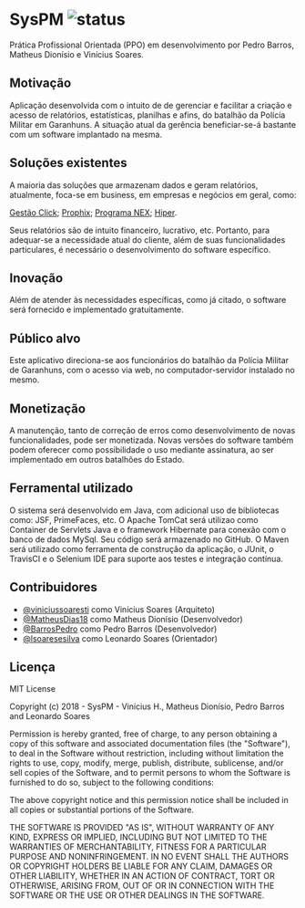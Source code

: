 # SysPM ![status](https://travis-ci.org/viniciussoaresti/pmgus.svg?branch=master)
Prática Profissional Orientada (PPO) em desenvolvimento por Pedro Barros, Matheus Dionísio e Vinícius Soares.

## Motivação
Aplicação desenvolvida com o intuito de de gerenciar e facilitar a criação e acesso de relatórios, estatísticas, planilhas e afins, do batalhão da Polícia Militar em Garanhuns.
A situação atual da gerência beneficiar-se-á bastante com um software implantado na mesma.

## Soluções existentes
A maioria das soluções que armazenam dados e geram relatórios, atualmente, foca-se em business, em empresas e negócios em geral, como:

[Gestão Click](https://gestaoclick.com.br/programa-para-gerar-relatorios);
[Prophix](https://www.prophix.com/br/geracao-de-relatorios/);
[Programa NEX](https://www.programanex.com.br/);
[Hiper](https://hiper.com.br/sistema/relatorios/).

Seus relatórios são de intuito financeiro, lucrativo, etc.
Portanto, para adequar-se a necessidade atual do cliente, além de suas funcionalidades particulares, é necessário o desenvolvimento do software específico.

## Inovação

Além de atender às necessidades específicas, como já citado, o software será fornecido e implementado gratuitamente.

## Público alvo
Este aplicativo direciona-se aos funcionários do batalhão da Polícia Militar de Garanhuns, com o acesso via web, no computador-servidor instalado no mesmo.

## Monetização

A manutenção, tanto de correção de erros como desenvolvimento de novas funcionalidades, pode ser monetizada. Novas versões do software também podem oferecer como possibilidade o uso mediante assinatura, ao ser implementado em outros batalhões do Estado.

## Ferramental utilizado
O sistema será desenvolvido em Java, com adicional uso de bibliotecas como: JSF, PrimeFaces, etc.
O Apache TomCat será utilizao como Container de Servlets Java e o framework Hibernate para conexão com o banco de dados MySql. Seu código será armazenado no GitHub. 
O Maven será utilizado como ferramenta de construção da aplicação, o JUnit, o TravisCI e o Selenium IDE para suporte aos testes e integração contínua.

## Contribuidores

  - [@viniciussoaresti](https://github.com/viniciussoaresti) como Vinícius Soares (Arquiteto)
  - [@MatheusDias18](https://github.com/MatheusDias18) como Matheus Dionísio (Desenvolvedor)
  - [@BarrosPedro](https://github.com/BarrosPedro) como Pedro Barros (Desenvolvedor)
  - [@lsoaresesilva](https://github.com/lsoaresesilva) como Leonardo Soares (Orientador)

## Licença
MIT License

Copyright (c) 2018 - SysPM - Vinícius H., Matheus Dionísio, Pedro Barros and Leonardo Soares

Permission is hereby granted, free of charge, to any person obtaining a copy
of this software and associated documentation files (the "Software"), to deal
in the Software without restriction, including without limitation the rights
to use, copy, modify, merge, publish, distribute, sublicense, and/or sell
copies of the Software, and to permit persons to whom the Software is
furnished to do so, subject to the following conditions:

The above copyright notice and this permission notice shall be included in all
copies or substantial portions of the Software.

THE SOFTWARE IS PROVIDED "AS IS", WITHOUT WARRANTY OF ANY KIND, EXPRESS OR
IMPLIED, INCLUDING BUT NOT LIMITED TO THE WARRANTIES OF MERCHANTABILITY,
FITNESS FOR A PARTICULAR PURPOSE AND NONINFRINGEMENT. IN NO EVENT SHALL THE
AUTHORS OR COPYRIGHT HOLDERS BE LIABLE FOR ANY CLAIM, DAMAGES OR OTHER
LIABILITY, WHETHER IN AN ACTION OF CONTRACT, TORT OR OTHERWISE, ARISING FROM,
OUT OF OR IN CONNECTION WITH THE SOFTWARE OR THE USE OR OTHER DEALINGS IN THE
SOFTWARE.
